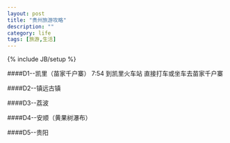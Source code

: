 ```yaml
---
layout: post
title: "贵州旅游攻略"
description: ""
category: life
tags: [旅游,生活]
---
```

{% include JB/setup %}


####D1--凯里（苗家千户寨）
	7:54 到凯里火车站
	直接打车或坐车去苗家千户寨


####D2--镇远古镇


####D3--荔波


####D4--安顺（黄果树瀑布）


####D5--贵阳

